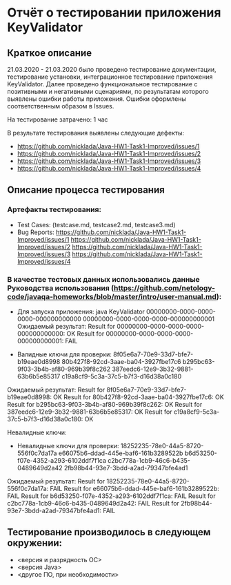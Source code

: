 # Отчёт о тестировании приложения KeyValidator
## Краткое описание
21.03.2020 - 21.03.2020 было проведено тестирование документации, тестирование установки, интеграционное тестирование приложения KeyValidator. Далее проведено функциональное тестирование с позитивными и негативными сценариями, по результатам которого выявлены ошибки работы приложения. Ошибки оформлены соответственным образом в Issues.

На тестирование затрачено: 1 час

В результате тестирования выявлены следующие дефекты:

+ https://github.com/nicklada/Java-HW1-Task1-Improved/issues/1
+ https://github.com/nicklada/Java-HW1-Task1-Improved/issues/2
+ https://github.com/nicklada/Java-HW1-Task1-Improved/issues/3
+ https://github.com/nicklada/Java-HW1-Task1-Improved/issues/4

## Описание процесса тестирования
### Артефакты тестирования:

+ Test Cases: (testcase.md, testcase2.md, testcase3.md)
+ Bug Reports: 
https://github.com/nicklada/Java-HW1-Task1-Improved/issues/1
https://github.com/nicklada/Java-HW1-Task1-Improved/issues/2
https://github.com/nicklada/Java-HW1-Task1-Improved/issues/3
https://github.com/nicklada/Java-HW1-Task1-Improved/issues/4


### В качестве тестовых данных использовались данные Руководства использования (https://github.com/netology-code/javaqa-homeworks/blob/master/intro/user-manual.md):

+ Для запуска приложения: 
java KeyValidator 00000000-0000-0000-0000-000000000000 00000000-0000-0000-0000-000000000001
Ожидаемый результат: 
Result for 00000000-0000-0000-0000-000000000000: OK
Result for 00000000-0000-0000-0000-000000000001: FAIL

+ Валидные ключи для проверки:
8f05e6a7-70e9-33d7-bfe7-b19eae0d8998
80b427f8-92cd-3aae-ba04-3927fbe17c6
b295bc63-9f03-3b4b-af80-969b39f8c262
387eedc6-12e9-3b32-9881-63b6b5e85317
c19a8cf9-5c3a-37c5-b7f3-d16d38a0c180

Ожидаемый результат: 
Result for 8f05e6a7-70e9-33d7-bfe7-b19eae0d8998: OK
Result for 80b427f8-92cd-3aae-ba04-3927fbe17c6: OK
Result for b295bc63-9f03-3b4b-af80-969b39f8c262: OK
Result for 387eedc6-12e9-3b32-9881-63b6b5e85317: OK
Result for c19a8cf9-5c3a-37c5-b7f3-d16d38a0c180: OK


Невалидные ключи:
+ Невалидные ключи для проверки:
18252235-78e0-44a5-8720-556f0c7da17a
e66075b6-ddad-445e-baf6-161b3289522b
b6d53250-f07e-4352-a293-6102ddf7f1ca
c2bc778a-1cb9-46c6-b435-0489649d2a42
2fb98b44-93e7-3bdd-a2ad-79347bfe4ad1

Ожидаемый результат:
Result for 18252235-78e0-44a5-8720-556f0c7da17a: FAIL
Result for e66075b6-ddad-445e-baf6-161b3289522b: FAIL
Result for b6d53250-f07e-4352-a293-6102ddf7f1ca: FAIL
Result for c2bc778a-1cb9-46c6-b435-0489649d2a42: FAIL
Result for 2fb98b44-93e7-3bdd-a2ad-79347bfe4ad1: FAIL

## Тестирование производилось в следующем окружении:

+ <версия и разрядность ОС>
+ <версия Java>
+ <другое ПО, при необходимости>
